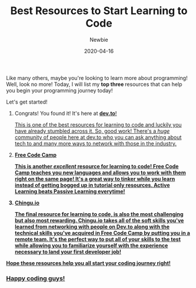 ﻿---
title: "Best Resources to Start Learning to Code"
date: "2020-04-16"
author: "Newbie"

---
<p> Like many others, maybe you're looking to learn more about programming! Well, look no more! Today, I will list my <strong> top three </strong> resources that can help you begin your programming journey today!

Let's get started!

<ol>
<li> Congrats! You found it! It's here at <strong> <a href="https://dev.to/"> dev.to</strong>! </li>
<p>This is one of the best resources for learning to code and luckily you have already stumbled across it. So, good work! There's a <em> huge </em> community of people here at dev.to who you can ask anything about tech to and many more ways to network with those in the industry. </p> </li>
<li> <strong><a href="https://freecodecamp.com"> Free Code Camp<strong> <p> This is another <em> excellent</em> resource for learning to code! Free Code Camp teaches you new languages and allows you to work with them right on the same page! It's a great way to tinker while you learn instead of getting bogged up in tutorial only resources. Active Learning beats Passive Learning everytime! </p></li>
<li> <strong><a href="https://chingu.io">Chingu.io </strong><p>The final resource for learning to code, is also the most challenging but also most rewarding. Chingu.io takes all of the soft skills you've learned from networking with people on Dev.to along with the technical skills you've acquired in Free Code Camp by putting you in a remote team. It's the perfect way to put all of your skills to the test while allowing you to familiarize yourself with the experience necessary to land your first developer job! </li>
</ol>
<p> Hope these resources help you all start your coding journey right! </p>
<h3> Happy coding guys! </h3>

